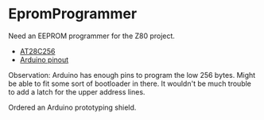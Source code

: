 # EpromProgrammer

Need an EEPROM programmer for the Z80 project.

 * [AT28C256](https://www.mouser.com/datasheet/2/268/doc0006-1108095.pdf)
 * [Arduino pinout](https://upload.wikimedia.org/wikipedia/commons/c/c9/Pinout_of_ARDUINO_Board_and_ATMega328PU.svg)

Observation:  Arduino has enough pins to program the low 256 bytes.  Might be able to fit some sort of bootloader in there.
It wouldn't be much trouble to add a latch for the upper address lines.

Ordered an Arduino prototyping shield.
